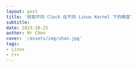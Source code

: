 ```yaml
---
layout: post
title: '获取不同 Clock 在不同 Linux Kernel 下的精度'
subtitle: 
date: 2023-10-25
author: Mr Chen
cover: '/assets/img/shan.jpg'
tags: 
- Linux
- C++
---
```





